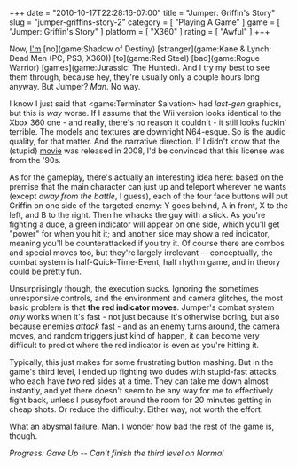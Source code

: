 +++
date = "2010-10-17T22:28:16-07:00"
title = "Jumper: Griffin's Story"
slug = "jumper-griffins-story-2"
category = [ "Playing A Game" ]
game = [ "Jumper: Griffin's Story" ]
platform = [ "X360" ]
rating = [ "Awful" ]
+++

Now, [I'm](game:Vexx) [no](game:Shadow of Destiny) [stranger](game:Kane & Lynch: Dead Men (PC, PS3, X360)) [to](game:Red Steel) [bad](game:Rogue Warrior) [games](game:Jurassic: The Hunted).  And I try my best to see them through, because hey, they're usually only a couple hours long anyway.  But Jumper?  <i>Man</i>.  No way.

I know I just said that <game:Terminator Salvation> had <i>last-gen</i> graphics, but this is <i>way</i> worse.  If I assume that the Wii version looks identical to the Xbox 360 one - and really, there's no reason it couldn't - it still looks fuckin' terrible.  The models and textures are downright N64-esque.  So is the audio quality, for that matter.  And the narrative direction.  If I didn't know that the (stupid) <a href="http://en.wikipedia.org/wiki/Jumper_(film)">movie</a> was released in 2008, I'd be convinced that this license was from the '90s.

As for the gameplay, there's actually an interesting idea here: based on the premise that the main character can just up and teleport wherever he wants (except <i>away from the battle</i>, I guess), each of the four face buttons will put Griffin on one side of the targeted enemy: Y goes behind, A in front, X to the left, and B to the right.  Then he whacks the guy with a stick.  As you're fighting a dude, a green indicator will appear on one side, which you'll get "power" for when you hit it; and another side may show a red indicator, meaning you'll be counterattacked if you try it.  Of course there are combos and special moves too, but they're largely irrelevant -- conceptually, the combat system is half-Quick-Time-Event, half rhythm game, and in theory could be pretty fun.

Unsurprisingly though, the execution sucks.  Ignoring the sometimes unresponsive controls, and the environment and camera glitches, the most basic problem is that <b>the red indicator moves</b>.  Jumper's combat system <i>only</i> works when it's fast - not just because it's otherwise boring, but also because enemies <i>attack</i> fast - and as an enemy turns around, the camera moves, and random triggers just kind of happen, it can become very difficult to predict where the red indicator is even as you're hitting it.

Typically, this just makes for some frustrating button mashing.  But in the game's third level, I ended up fighting two dudes with stupid-fast attacks, who each have <i>two</i> red sides at a time.  They can take me down almost instantly, and yet there doesn't seem to be any way for me to effectively fight back, unless I pussyfoot around the room for 20 minutes getting in cheap shots.  Or reduce the difficulty.  Either way, not worth the effort.

What an abysmal failure.  Man.  I wonder how bad the rest of the game is, though.

<i>Progress: Gave Up -- Can't finish the third level on Normal</i>
